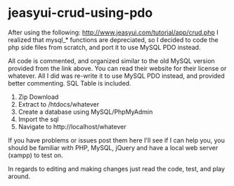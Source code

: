 # jeasyui-crud-using-pdo

After using the following: http://www.jeasyui.com/tutorial/app/crud.php I realized that mysql_* functions are depreciated, so I decided to code the php side files from scratch, and port it to use MySQL PDO instead.

All code is commented, and organized similar to the old MySQL version provided from the link above. You can read their website for their license or whatever. All I did was re-write it to use MySQL PDO instead, and provided better commenting. SQL Table is included. 

1. Zip Download
2. Extract to /htdocs/whatever
3. Create a database using MySQL/PhpMyAdmin
4. Import the sql
5. Navigate to http://localhost/whatever

If you have problems or issues post them here I'll see if I can help you, you should be familiar with PHP, MySQL, jQuery and have a local web server (xampp) to test on.

In regards to editing and making changes just read the code, test, and play around.
